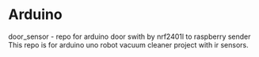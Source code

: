 # Arduino
door_sensor - repo for arduino door swith by nrf2401l to raspberry sender
This repo is for arduino uno robot vacuum cleaner project with ir sensors.
